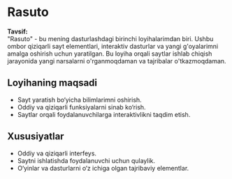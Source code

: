 # Rasuto

**Tavsif:**  
"Rasuto" - bu mening dasturlashdagi birinchi loyihalarimdan biri. Ushbu ombor qiziqarli sayt elementlari, interaktiv dasturlar va yangi g'oyalarimni amalga oshirish uchun yaratilgan. Bu loyiha orqali saytlar ishlab chiqish jarayonida yangi narsalarni o'rganmoqdaman va tajribalar o'tkazmoqdaman.

## Loyihaning maqsadi  
- Sayt yaratish bo‘yicha bilimlarimni oshirish.  
- Oddiy va qiziqarli funksiyalarni sinab ko‘rish.  
- Saytlar orqali foydalanuvchilarga interaktivlikni taqdim etish.

## Xususiyatlar  
- Oddiy va qiziqarli interfeys.  
- Saytni ishlatishda foydalanuvchi uchun qulaylik.  
- O‘yinlar va dasturlarni o‘z ichiga olgan tajribaviy elementlar.
